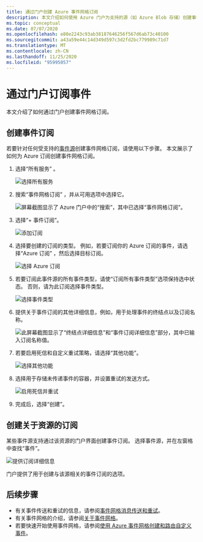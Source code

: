 ```yaml
---
title: 通过门户创建 Azure 事件网格订阅
description: 本文介绍如何使用 Azure 门户为支持的源（如 Azure Blob 存储）创建事件网格订阅。
ms.topic: conceptual
ms.date: 07/07/2020
ms.openlocfilehash: e80e2243c93ab38187646256f567d6ab73c40100
ms.sourcegitcommit: a43a59e44c14d349d597c3d2fd2bc779989c71d7
ms.translationtype: MT
ms.contentlocale: zh-CN
ms.lasthandoff: 11/25/2020
ms.locfileid: "95995057"
---
```

# <a name="subscribe-to-events-through-portal"></a>通过门户订阅事件

本文介绍了如何通过门户创建事件网格订阅。

## <a name="create-event-subscriptions"></a>创建事件订阅

若要针对任何受支持的[事件源](overview.md#event-sources)创建事件网格订阅，请使用以下步骤。 本文展示了如何为 Azure 订阅创建事件网格订阅。

1. 选择“所有服务”  。

   ![选择所有服务](./media/subscribe-through-portal/select-all-services.png)

1. 搜索“事件网格订阅”  ，并从可用选项中选择它。

   ![屏幕截图显示了 Azure 门户中的“搜索”，其中已选择“事件网格订阅”。](./media/subscribe-through-portal/search.png)

1. 选择“+ 事件订阅”。 

   ![添加订阅](./media/subscribe-through-portal/add-subscription.png)

1. 选择要创建的订阅的类型。 例如，若要订阅你的 Azure 订阅的事件，请选择“Azure 订阅”  ，然后选择目标订阅。

   ![选择 Azure 订阅](./media/subscribe-through-portal/azure-subscription.png)

1. 若要订阅此事件源的所有事件类型，请使“订阅所有事件类型”选项保持选中状态。 否则，请为此订阅选择事件类型。

   ![选择事件类型](./media/subscribe-through-portal/select-event-types.png)

1. 提供关于事件订阅的其他详细信息，例如，用于处理事件的终结点以及订阅名称。

   ![此屏幕截图显示了“终结点详细信息”和“事件订阅详细信息”部分，其中已输入订阅名称值。](./media/subscribe-through-portal/provide-subscription-details.png)

1. 若要启用死信和自定义重试策略，请选择“其他功能”。

   ![选择其他功能](./media/subscribe-through-portal/select-additional-features.png)

1. 选择用于存储未传递事件的容器，并设置重试的发送方式。

   ![启用死信并重试](./media/subscribe-through-portal/set-deadletter-retry.png)

1. 完成后，选择“创建”。

## <a name="create-subscription-on-resource"></a>创建关于资源的订阅

某些事件源支持通过该资源的门户界面创建事件订阅。 选择事件源，并在左窗格中查找“事件”。

![提供订阅详细信息](./media/subscribe-through-portal/resource-events.png)

门户提供了用于创建与该源相关的事件订阅的选项。

## <a name="next-steps"></a>后续步骤

* 有关事件传送和重试的信息，请参阅[事件网格消息传送和重试](delivery-and-retry.md)。
* 有关事件网格的介绍，请参阅[关于事件网格](overview.md)。
* 若要快速开始使用事件网格，请参阅[使用 Azure 事件网格创建和路由自定义事件](custom-event-quickstart.md)。
